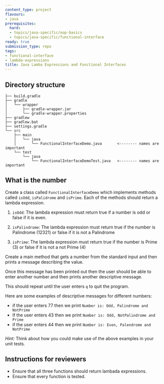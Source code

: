 ```yaml
---
content_type: project
flavours:
- java
prerequisites:
  hard:
  - topics/java-specific/oop-basics
  - topics/java-specific/functional-interface
ready: true
submission_type: repo
tags:
- functional-interface
- lambda-expressions
title: Java Lamba Expressions and Functional Interfaces
---
```


## Directory structure

```
├── build.gradle
├── gradle
│   └── wrapper
│       ├── gradle-wrapper.jar
│       └── gradle-wrapper.properties
├── gradlew
├── gradlew.bat
├── settings.gradle
└── src
    ├── main
    │   └── java
    │       └── FunctionalInterfaceDemo.java       <-------- names are important
    └── test
        └── java
            └── FunctionalInterfaceDemoTest.java   <-------- names are important
```

## What is the number

Create a class called `FunctionalInterfaceDemo` which implements methods called `isOdd`, `isPalidrome` and `isPrime`. Each of the methods should return a lambda expression.

1. `isOdd`: The lambda expression must return true if a number is odd or false if it is even.

2. `isPalindrome`: The lambda expression must return true if the number is Palindrome (12321) or false if it is not a Palindrome

3. `isPrime`: The lambda expression must return true if the number is Prime (3) or false if it is not a not Prime (4)

Create a main method that gets a number from the standard input and then prints a message describing the value. 

Once this message has been printed out then the user should be able to enter another number and then prints another descriptive message.

This should repeat until the user enters `q` to quit the program.

Here are some examples of descriptive messages for different numbers:

- if the user enters 77 then we print `Number is: Odd, Palindrome and NotPrime`
- If the user enters 43 then we print `Number is: Odd, NotPalindrome and Prime`
- if the user enters 44 then we print `Number is: Even, Palendrome and NotPrime`

*Hint:* Think about how you could make use of the above examples in your unit tests. 

## Instructions for reviewers

- Ensure that all three functions should return lambada expressions.
- Ensure that every function is tested.
